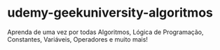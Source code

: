 # udemy-geekuniversity-algoritmos
Aprenda de uma vez por todas Algoritmos, Lógica de Programação, Constantes, Variáveis, Operadores e muito mais!
